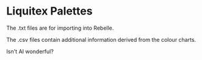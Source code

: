 # Liquitex Palettes

The .txt files are for importing into Rebelle.

The .csv files contain additional information derived from the colour charts.

Isn't AI wonderful?

